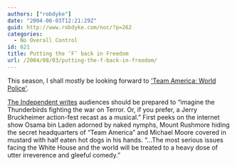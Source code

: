 ```yaml
---
authors: ["robdyke"]
date: "2004-08-03T12:21:29Z"
guid: http://www.robdyke.com/noc/?p=262
categories:
  - No Overall Control
id: 621
title: Putting the ‘F’ back in Freedom
url: /2004/08/03/putting-the-f-back-in-freedom/
---
```

This season, I shall mostly be looking forward to ['Team America: World Police'](http://www.teamamericamovie.com/).

[The Independent writes](http://enjoyment.independent.co.uk/film/news/story.jsp?story=547464) audiences should be prepared to “imagine the Thunderbirds fighting the war on Terror. Or, if you prefer, a Jerry Bruckheimer action-fest recast as a musical.” First peeks on the internet show Osama bin Laden adorned by naked nymphs, Mount Rushmore hiding the secret headquarters of “Team America” and Michael Moore covered in mustard with half eaten hot dogs in his hands. “...The most serious issues facing the White House and the world will be treated to a heavy dose of utter irreverence and gleeful comedy.”